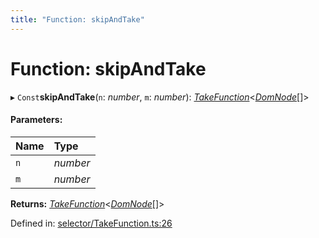```yaml
---
title: "Function: skipAndTake"
---
```


# Function: skipAndTake

▸ `Const`**skipAndTake**(`n`: *number*, `m`: *number*): [*TakeFunction*](../types/takefunction.md)<[*DomNode*](../classes/domnode.md)[]\>

#### Parameters:

Name | Type |
:------ | :------ |
`n` | *number* |
`m` | *number* |

**Returns:** [*TakeFunction*](../types/takefunction.md)<[*DomNode*](../classes/domnode.md)[]\>

Defined in: [selector/TakeFunction.ts:26](https://github.com/44x1carbon/gigantes/blob/89b5bd4/src/selector/TakeFunction.ts#L26)
